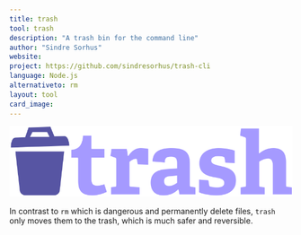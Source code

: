 ```yaml
---
title: trash
tool: trash
description: "A trash bin for the command line"
author: "Sindre Sorhus"
website:
project: https://github.com/sindresorhus/trash-cli
language: Node.js
alternativeto: rm
layout: tool
card_image:
---
```


![Logo](logo.svg)

In contrast to `rm` which is dangerous and permanently delete files,
`trash` only moves them to the trash, which is much safer and reversible.
